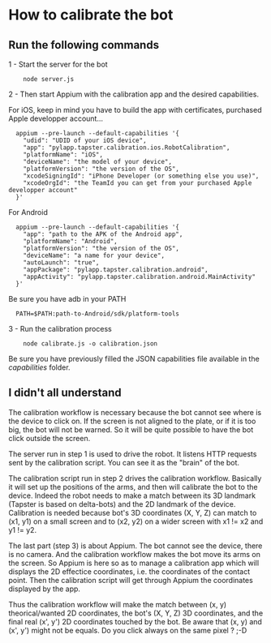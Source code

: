 # How to calibrate the bot

## Run the following commands

1 - Start the server for the bot
```shell
	node server.js
```

2 - Then start Appium with the calibration app and the desired capabilities.

For iOS, keep in mind you have to build the app with certificates, purchased Apple developper account...
```shell
  appium --pre-launch --default-capabilities '{
    "udid": "UDID of your iOS device",
    "app": "pylapp.tapster.calibration.ios.RobotCalibration",
    "platformName": "iOS",
    "deviceName": "the model of your device",
    "platformVersion": "the version of the OS",
    "xcodeSigningId": "iPhone Developer (or something else you use)",
    "xcodeOrgId": "the TeamId you can get from your purchased Apple developper account"
  }'
```

For Android
```shell
  appium --pre-launch --default-capabilities '{
    "app": "path to the APK of the Android app",
    "platformName": "Android",
    "platformVersion": "the version of the OS",
    "deviceName": "a name for your device",
    "autoLaunch": "true",
    "appPackage": "pylapp.tapster.calibration.android",
    "appActivity": "pylapp.tapster.calibration.android.MainActivity"
  }'
```

Be sure you have adb in your PATH
```shell
  PATH=$PATH:path-to-Android/sdk/platform-tools
```

3 - Run the calibration process
```shell
	node calibrate.js -o calibration.json
```

Be sure you have previously filled the JSON capabilities file available in the _capabilities_ folder.


## I didn't all understand

The calibration workflow is necessary because the bot cannot see where is the device to click on.
If the screen is not aligned to the plate, or if it is too big, the bot will not be warned.
So it will be quite possible to have the bot click outside the screen.  

The server run in step 1 is used to drive the robot. It listens HTTP requests sent by the calibration script.
You can see it as the "brain" of the bot.  

The calibration script run in step 2 drives the calibration workflow.
Basically it will set up the positions of the arms, and then will calibrate the bot to the device.
Indeed the robot needs to make a match between its 3D landmark (Tapster is based on delta-bots) and the 2D landmark of the device.
Calibration is needed because bot's 3D coordinates (X, Y, Z) can match to (x1, y1) on a small screen and to (x2, y2) on a wider screen with x1 != x2 and y1 != y2.  

The last part (step 3) is about Appium. The bot cannot see the device, there is no camera. And the calibration workflow makes the bot move its arms on the screen.
So Appium is here so as to manage a calibration app which will displays the 2D effectice coordinates, i.e. the coordinates of the contact point.
Then the calibration script will get through Appium the coordinates displayed by the app.  

Thus the calibration workflow will make the match between (x, y) theorical/wanted 2D coordinates, the bot's (X, Y, Z) 3D coordinates, and the final real (x', y') 2D coordinates touched by the bot.
Be aware that (x, y) and (x', y') might not be equals. Do you click always on the same pixel ? ;-D
